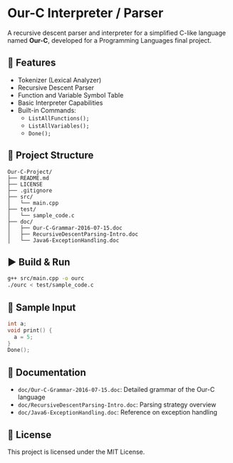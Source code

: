 # Our-C Interpreter / Parser

A recursive descent parser and interpreter for a simplified C-like language named **Our-C**, developed for a Programming Languages final project.

## 🔧 Features

- Tokenizer (Lexical Analyzer)
- Recursive Descent Parser
- Function and Variable Symbol Table
- Basic Interpreter Capabilities
- Built-in Commands:
  - `ListAllFunctions();`
  - `ListAllVariables();`
  - `Done();`

## 📁 Project Structure

```
Our-C-Project/
├── README.md
├── LICENSE
├── .gitignore
├── src/
│   └── main.cpp
├── test/
│   └── sample_code.c
├── doc/
│   ├── Our-C-Grammar-2016-07-15.doc
│   ├── RecursiveDescentParsing-Intro.doc
│   └── Java6-ExceptionHandling.doc
```

## ▶️ Build & Run

```bash
g++ src/main.cpp -o ourc
./ourc < test/sample_code.c
```

## 🧪 Sample Input

```c
int a;
void print() {
  a = 5;
}
Done();
```

## 📄 Documentation

- `doc/Our-C-Grammar-2016-07-15.doc`: Detailed grammar of the Our-C language
- `doc/RecursiveDescentParsing-Intro.doc`: Parsing strategy overview
- `doc/Java6-ExceptionHandling.doc`: Reference on exception handling

## 📜 License

This project is licensed under the MIT License.
